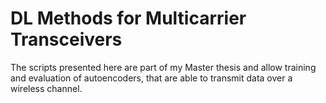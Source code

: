 # DL Methods for Multicarrier Transceivers

The scripts presented here are part of my Master thesis and allow training and evaluation of autoencoders, that are able to transmit data over a wireless channel.

